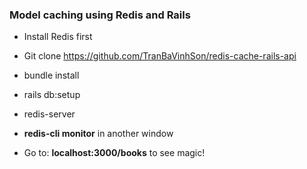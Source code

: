 ### Model caching using Redis and Rails

* Install Redis first

* Git clone https://github.com/TranBaVinhSon/redis-cache-rails-api

* bundle install

* rails db:setup

* redis-server

* **redis-cli monitor** in another window

* Go to: **localhost:3000/books** to see magic!
